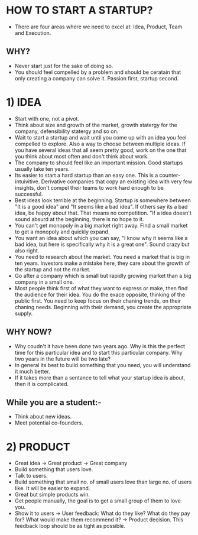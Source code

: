 # HOW TO START A STARTUP?
- There are four areas where we need to excel at: Idea, Product, Team and Execution.
## WHY?
- Never start just for the sake of doing so.
- You should feel compelled by a problem and should be ceratain that only creating a company can solve it. Passion first, startup second.
# 1) IDEA
- Start with one, not a pivot.
- Think about size and growth of the market, growth statergy for the company, defensibility statergy and so on.
- Wait to start a startup and wait until you come up with an idea you feel compelled to explore. Also a way to choose between multiple ideas. If you have several ideas that all seem pretty good, work on the one that you think about most often and don't think about work.
- The company to should feel like an important mission. Good startups usually take ten years.
- Its easier to start a hard startup than an easy one. This is a counter-intuivitive. Derivative companies that copy an existing idea with very few insights, don't compel their teams to work hard enough to be successful.
- Best ideas look terrible at the beginning. Startup is somewhere between "It is a good idea" and "It seems like a bad idea". If others say its a bad idea, be happy about that. That means no competition. "If a idea doesn't sound absurd at the beginning, there is no hope to it. 
- You can't get monopoly in a big market right away. Find a small market to get a monopoly and quickly expand.
- You want an idea about which you can say, "I know why it seems like a bad idea, but here is specifically why it is a great one". Sound crazy but also right.
- You need to research about the market. You need a market that is big in ten years. Investors make a mistake here, they care about the growth of the startup and not the market.
- Go after a company which is small but rapidly growing market than a big company in a small one.
- Most people think first of what they want to express or make, then find the audience for their idea. You do the exace opposite, thinking of the public first. You need to keep focus on their chaning trends, on their chaning needs. Beginning with their demand, you create the appropriate supply. 
## WHY NOW? 
- Why coudn't it have been done two years ago. Why is this the perfect time for this particular idea and to start this particular company. Why two years in the future will be two late?
- In general its best to build something that you need, you will understand it much better.
- If it takes more than a sentance to tell what your startup idea is about, then it is complicated.
## While you are a student:- 
- Think about new ideas.
- Meet potential co-founders.

# 2) PRODUCT
- Great idea -> Great product -> Great company
- Build something that users love.
- Talk to users.
- Build something that small no. of small users love than large no. of users like. It will be easier to expand.
- Great but simple products win.
- Get people manually, the goal is to get a small group of them to love you.
- Show it to users -> User feedback: What do they like? What do they pay for? What would make them recommend it? -> Product decision. This feedback loop should be as tight as possible. 

